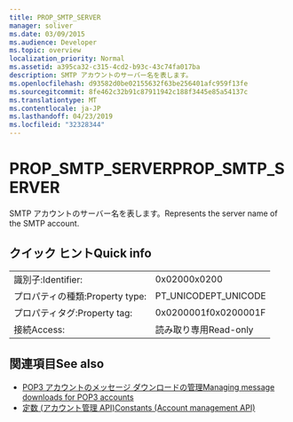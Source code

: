 ```yaml
---
title: PROP_SMTP_SERVER
manager: soliver
ms.date: 03/09/2015
ms.audience: Developer
ms.topic: overview
localization_priority: Normal
ms.assetid: a395ca32-c315-4cd2-b93c-43c74fa017ba
description: SMTP アカウントのサーバー名を表します。
ms.openlocfilehash: d93582d0be02155632f63be256401afc959f13fe
ms.sourcegitcommit: 8fe462c32b91c87911942c188f3445e85a54137c
ms.translationtype: MT
ms.contentlocale: ja-JP
ms.lasthandoff: 04/23/2019
ms.locfileid: "32328344"
---
```

# <a name="propsmtpserver"></a><span data-ttu-id="9b84d-103">PROP_SMTP_SERVER</span><span class="sxs-lookup"><span data-stu-id="9b84d-103">PROP_SMTP_SERVER</span></span>

<span data-ttu-id="9b84d-104">SMTP アカウントのサーバー名を表します。</span><span class="sxs-lookup"><span data-stu-id="9b84d-104">Represents the server name of the SMTP account.</span></span>
  
## <a name="quick-info"></a><span data-ttu-id="9b84d-105">クイック ヒント</span><span class="sxs-lookup"><span data-stu-id="9b84d-105">Quick info</span></span>

|||
|:-----|:-----|
|<span data-ttu-id="9b84d-106">識別子:</span><span class="sxs-lookup"><span data-stu-id="9b84d-106">Identifier:</span></span>  <br/> |<span data-ttu-id="9b84d-107">0x0200</span><span class="sxs-lookup"><span data-stu-id="9b84d-107">0x0200</span></span>  <br/> |
|<span data-ttu-id="9b84d-108">プロパティの種類:</span><span class="sxs-lookup"><span data-stu-id="9b84d-108">Property type:</span></span>  <br/> |<span data-ttu-id="9b84d-109">PT_UNICODE</span><span class="sxs-lookup"><span data-stu-id="9b84d-109">PT_UNICODE</span></span>  <br/> |
|<span data-ttu-id="9b84d-110">プロパティタグ:</span><span class="sxs-lookup"><span data-stu-id="9b84d-110">Property tag:</span></span>  <br/> |<span data-ttu-id="9b84d-111">0x0200001f</span><span class="sxs-lookup"><span data-stu-id="9b84d-111">0x0200001F</span></span>  <br/> |
|<span data-ttu-id="9b84d-112">接続</span><span class="sxs-lookup"><span data-stu-id="9b84d-112">Access:</span></span>  <br/> |<span data-ttu-id="9b84d-113">読み取り専用</span><span class="sxs-lookup"><span data-stu-id="9b84d-113">Read-only</span></span>  <br/> |
   
## <a name="see-also"></a><span data-ttu-id="9b84d-114">関連項目</span><span class="sxs-lookup"><span data-stu-id="9b84d-114">See also</span></span>

- [<span data-ttu-id="9b84d-115">POP3 アカウントのメッセージ ダウンロードの管理</span><span class="sxs-lookup"><span data-stu-id="9b84d-115">Managing message downloads for POP3 accounts</span></span>](managing-message-downloads-for-pop3-accounts.md) 
- [<span data-ttu-id="9b84d-116">定数 (アカウント管理 API)</span><span class="sxs-lookup"><span data-stu-id="9b84d-116">Constants (Account management API)</span></span>](constants-account-management-api.md)

